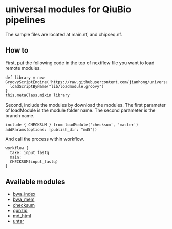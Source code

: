 # universal modules for QiuBio pipelines

The sample files are located at main.nf, and chipseq.nf.

## How to

First, put the following code in the top of nextflow file you want to load remote modules.

```nextflow
def library = new GroovyScriptEngine('https://raw.githubusercontent.com/jianhong/universalModule/master/').with{
  loadScriptByName("lib/loadmodule.groovy")
}
this.metaClass.mixin library
```

Second, include the modules by download the modules.
The first parameter of loadModule is the module folder name.
The second parameter is the branch name.

```nextflow
include { CHECKSUM } from loadModule('checksum', 'master') addParams(options: [publish_dir: "md5"])

```

And call the process within workflow.

```nextflow
workflow {
  take: input_fastq
  main:
  CHECKSUM(input_fastq)
}
```

## Available modules

- [bwa_index](bwa_index.html)
- [bwa_mem](bwa_mem.html)
- [checksum](checksum.html)
- [gunzip](gunzip.html)
- [md_html](md_html.html)
- [untar](untar.html)
